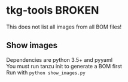 # tkg-tools BROKEN
This does not list all images from all BOM files!

## Show images
Dependencies are python 3.5+ and pyyaml </br>
You must run tanzu init to generate a BOM first</br>
Run with `python show_images.py`

